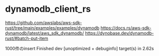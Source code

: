 # dynamodb_client_rs

https://github.com/awslabs/aws-sdk-rust/tree/main/examples/examples/dynamodb
https://docs.rs/aws-sdk-dynamodb/latest/aws_sdk_dynamodb/
https://dynobase.dev/dynamodb-rust/#batch-put-item

1000件のinsert
Finished dev [unoptimized + debuginfo] target(s) in 2.62s